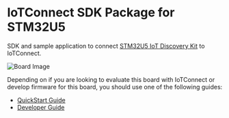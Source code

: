 # IoTConnect SDK Package for STM32U5
SDK and sample application to connect [STM32U5 IoT Discovery Kit](https://www.st.com/en/evaluation-tools/b-u585i-iot02a.html) to IoTConnect.

![Board Image](IoTConnect/docs/media/top-90.png)

Depending on if you are looking to evaluate this board with IoTConnect or develop firmware for this board, 
you should use one of the following guides:
* [QuickStart Guide](IoTConnect/docs/QUICKSTART.md)
* [Developer Guide](IoTConnect/docs/DEVELOPER_GUIDE.md)
